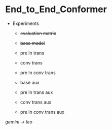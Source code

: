 # End_to_End_Conformer
- Experiments
  - ~~evaluation matrix~~
  
  - ~~base model~~
  - pre ln trans
  - conv trans
  - pre ln conv trans
  
  - base aux
  - pre ln trans aux
  - conv trans aux
  - pre ln conv trans aux
  
*gemini -> leo*
